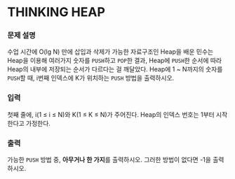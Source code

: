 # THINKING HEAP
### 문제 설명
수업 시간에 O(lg N) 만에 삽입과 삭제가 가능한 자료구조인 Heap을 배운 민수는 Heap을 이용해 여러가지 숫자를 <code>PUSH</code>하고 <code>POP</code>한 결과, Heap에 <code>PUSH</code>한 순서에 따라 Heap의 내부에 저장되는 순서가 다르다는 걸 깨달았다.
Heap에 1 ~ N까지의 숫자를 <code>PUSH</code>할 때, i번째 인덱스에 K가 위치하는 <code>PUSH</code> 방법을 출력하시오.
### 입력
첫째 줄에, i(1 ≤ i ≤ N)와 K(1 ≤ K ≤ N)가 주어진다. Heap의 인덱스 번호는 1부터 시작한다고 가정한다.
### 출력
가능한 <code>PUSH</code> 방법 중, **아무거나 한 가지**를 출력하시오. 그러한 방법이 없다면 -1을 출력하시오.

